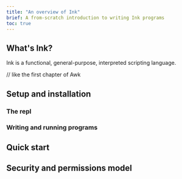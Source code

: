 ```yaml
---
title: "An overview of Ink"
brief: A from-scratch introduction to writing Ink programs
toc: true
---
```


## What's Ink?

Ink is a functional, general-purpose, interpreted scripting language.

// like the first chapter of Awk

## Setup and installation

### The repl

### Writing and running programs

## Quick start

## Security and permissions model
